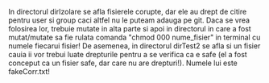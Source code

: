 In directorul dirIzolare se afla fisierele corupte, dar ele au drept de citire pentru user
si group caci altfel nu le puteam adauga pe git. Daca se vrea folosirea lor, trebuie mutate
in alta parte si apoi in directorul in care a fost mutat/mutate sa fie rulata comanda "chmod
000 nume_fisier" in terminal cu numele fiecarui fisier! De asemenea, in directorul dirTest2
se afla si un fisier cauia ii vor trebui luate drepturile pentru a se verifica ca e safe (el 
a fost conceput ca un fisier safe, dar care nu are drepturi!). Numele lui este fakeCorr.txt!
